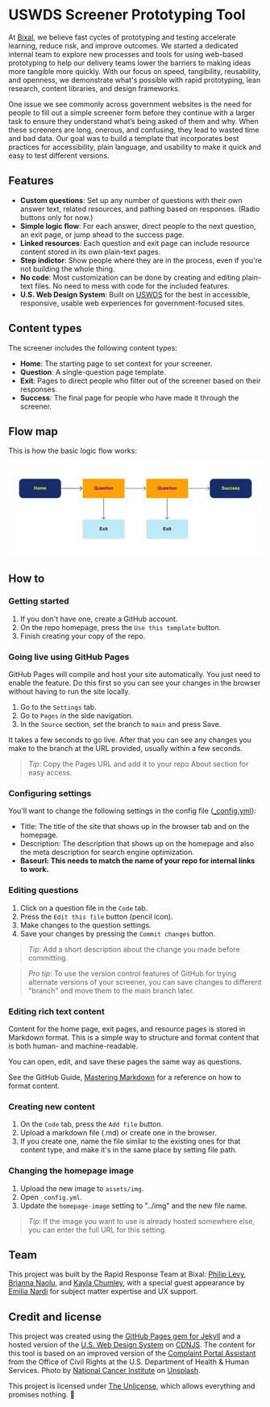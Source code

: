 # USWDS Screener Prototyping Tool

At [Bixal](https://www.bixal.com/), we believe fast cycles of prototyping and testing accelerate learning, reduce risk, and improve outcomes. We started a dedicated internal team to explore new processes and tools for using web-based prototyping to help our delivery teams lower the barriers to making ideas more tangible more quickly. With our focus on speed, tangibility, reusability, and openness, we demonstrate what's possible with rapid prototyping, lean research, content libraries, and design frameworks. 

One issue we see commonly across government websites is the need for people to fill out a simple screener form before they continue with a larger task to ensure they understand what’s being asked of them and why. When these screeners are long, onerous, and confusing, they lead to wasted time and bad data. Our goal was to build a template that incorporates best practices for accessibility, plain language, and usability to make it quick and easy to test different versions.

## Features

- **Custom questions**: Set up any number of questions with their own answer text, related resources, and pathing based on responses. (Radio buttons only for now.)
- **Simple logic flow**: For each answer, direct people to the next question, an exit page, or jump ahead to the success page.
- **Linked resources**: Each question and exit page can include resource content stored in its own plain-text pages.
- **Step indictor**: Show people where they are in the process, even if you're not building the whole thing.
- **No code**: Most customization can be done by creating and editing plain-text files. No need to mess with code for the included features.
- **U.S. Web Design System**: Built on [USWDS](https://designsystem.digital.gov/) for the best in accessible, responsive, usable web experiences for government-focused sites.

## Content types

The screener includes the following content types:

- **Home**: The starting page to set context for your screener.
- **Question**: A single-question page template.
- **Exit**: Pages to direct people who filter out of the screener based on their responses.
- **Success**: The final page for people who have made it through the screener.

## Flow map

This is how the basic logic flow works:

![Flow map](assets/img/flowmap.jpg)

## How to

### Getting started

1. If you don't have one, create a GitHub account.
1. On the repo homepage, press the `Use this template` button.
1. Finish creating your copy of the repo.

### Going live using GitHub Pages

GitHub Pages will compile and host your site automatically. You just need to enable the feature. Do this first so you can see your changes in the browser without having to run the site locally.

1. Go to the `Settings` tab.
1. Go to `Pages` in the side navigation.
1. In the `Source` section, set the branch to `main` and press Save.

It takes a few seconds to go live. After that you can see any changes you make to the branch at the URL provided, usually within a few seconds.

> *Tip*: Copy the Pages URL and add it to your repo About section for easy access.

### Configuring settings

You'll want to change the following settings in the config file ([_config.yml](_config.yml)):

- Title: The title of the site that shows up in the browser tab and on the homepage.
- Description: The description that shows up on the homepage and also the meta description for search engine optimization.
- **Baseurl: This needs to match the name of your repo for internal links to work.**

### Editing questions

1. Click on a question file in the `Code` tab.
1. Press the `Edit this file` button (pencil icon).
1. Make changes to the question settings.
1. Save your changes by pressing the `Commit changes` button.

> *Tip*: Add a short description about the change you made before committing.

> *Pro tip*: To use the version control features of GitHub for trying alternate versions of your screener, you can save changes to different "branch" and move them to the main branch later.

### Editing rich text content

Content for the home page, exit pages, and resource pages is stored in Markdown format. This is a simple way to structure and format content that is both human- and machine-readable.

You can open, edit, and save these pages the same way as questions.

See the GitHub Guide, [Mastering Markdown](https://guides.github.com/features/mastering-markdown/) for a reference on how to format content.

### Creating new content

1. On the `Code` tab, press the `Add file` button.
1. Upload a markdown file (.md) or create one in the browser.
1. If you create one, name the file similar to the existing ones for that content type, and make it's in the same place by setting file path.

### Changing the homepage image

1. Upload the new image to `assets/img`.
1. Open `_config.yml`.
1. Update the `homepage-image` setting to "../img" and the new file name.

> *Tip*: If the image you want to use is already hosted somewhere else, you can enter the full URL for this setting.

## Team

This project was built by the Rapid Response Team at Bixal: [Philip Levy](https://github.com/pglevy), [Brianna Naolu](https://github.com/bnaolu), and [Kayla Chumley](https://github.com/kbchumley), with a special guest appearance by [Emilia Nardi](https://github.com/orgs/Bixal/people/e-nardi) for subject matter expertise and UX support.

## Credit and license
This project was created using the [GitHub Pages gem for Jekyll](https://github.com/github/pages-gem) and a hosted version of the [U.S. Web Design System](https://github.com/uswds/uswds) on [CDNJS](https://cdnjs.com/). The content for this tool is based on an improved version of the [Complaint Portal Assistant](https://ocrportal.hhs.gov/ocr/smartscreen/main.jsf) from the Office of Civil Rights at the U.S. Department of Health & Human Services. Photo by [National Cancer Institute](https://unsplash.com/@nci?utm_source=unsplash&utm_medium=referral&utm_content=creditCopyText) on [Unsplash](https://unsplash.com/?utm_source=unsplash&utm_medium=referral&utm_content=creditCopyText).

This project is licensed under [The Unlicense](https://github.com/Bixal/uswds-template/blob/main/LICENSE), which allows everything and promises nothing. 🌊